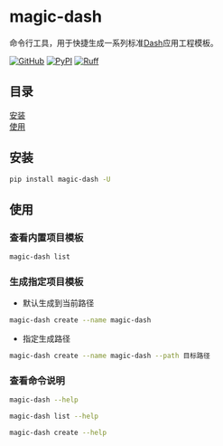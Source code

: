 # magic-dash

命令行工具，用于快捷生成一系列标准[Dash](https://github.com/plotly/dash)应用工程模板。

<div>

[![GitHub](https://shields.io/badge/license-MIT-informational)](https://github.com/CNFeffery/feffery-antd-components/blob/master/LICENSE)
[![PyPI](https://img.shields.io/pypi/v/magic-dash.svg?color=dark-green)](https://pypi.org/project/feffery-dash-utils/)
[![Ruff](https://img.shields.io/endpoint?url=https://raw.githubusercontent.com/astral-sh/ruff/main/assets/badge/v2.json)](https://github.com/astral-sh/ruff)

</div>

## 目录

[安装](#install)<br>
[使用](#usage)<br>

<a name="install" ></a>

## 安装

```bash
pip install magic-dash -U
```

<a name="usage" ></a>

## 使用

### 查看内置项目模板

```bash
magic-dash list
```

### 生成指定项目模板

- 默认生成到当前路径

```bash
magic-dash create --name magic-dash
```

- 指定生成路径

```bash
magic-dash create --name magic-dash --path 目标路径
```

### 查看命令说明

```bash
magic-dash --help

magic-dash list --help

magic-dash create --help
```
